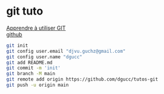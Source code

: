 # git tuto

[Apprendre à utiliser GIT](https://www.youtube.com/watch?v=A5_kJps4qjc)  
[github](https://github.com/bandeDeCodeurs/bdc_rpg)  

```bash
git init
git config user.email "djvu.guchz@gmail.com"
git config user.name "dgucc"
git add README.md
git commit -m 'init'
git branch -M main
git remote add origin https://github.com/dgucc/tutos-git
git push -u origin main
```
